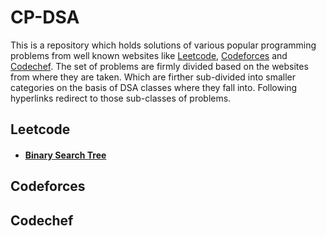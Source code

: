 # CP-DSA
This is a repository which holds solutions of various popular programming problems from well known websites like [Leetcode](https://leetcode.com/), [Codeforces](https://codeforces.com/) and  [Codechef](https://www.codechef.com/). The set of problems are firmly divided based on the websites from where they are taken. Which are firther sub-divided into smaller categories on the basis of DSA classes where they fall into. Following hyperlinks redirect to those sub-classes of problems.     

## Leetcode
- #### [Binary Search Tree]()

## Codeforces

## Codechef
